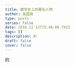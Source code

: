 ```yaml
---
title: 数学史上的著名人物
author: 高国良
type: posts
series: false
date: 2016-11-12T15:48:00.791Z
tags: []
description: 的
draft: false 
cover: false
---
```


的

